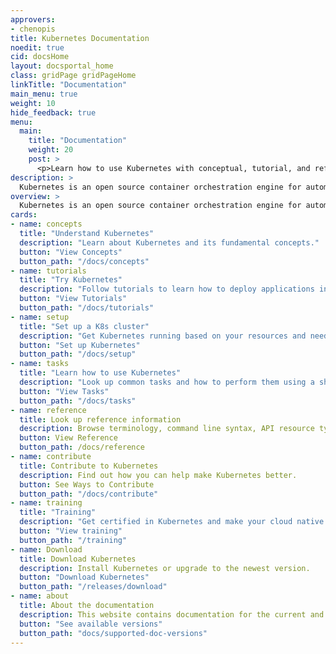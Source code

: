 ```yaml
---
approvers:
- chenopis
title: Kubernetes Documentation
noedit: true
cid: docsHome
layout: docsportal_home
class: gridPage gridPageHome
linkTitle: "Documentation"
main_menu: true
weight: 10
hide_feedback: true
menu:
  main:
    title: "Documentation"
    weight: 20
    post: >
      <p>Learn how to use Kubernetes with conceptual, tutorial, and reference documentation. You can even <a href="/editdocs/" data-auto-burger-exclude data-proofer-ignore>help contribute to the docs</a>!</p>
description: >
  Kubernetes is an open source container orchestration engine for automating deployment, scaling, and management of containerized applications. The open source project is hosted by the Cloud Native Computing Foundation.
overview: >
  Kubernetes is an open source container orchestration engine for automating deployment, scaling, and management of containerized applications. The open source project is hosted by the Cloud Native Computing Foundation (<a href="https://www.cncf.io/about">CNCF</a>).
cards:
- name: concepts
  title: "Understand Kubernetes"
  description: "Learn about Kubernetes and its fundamental concepts."
  button: "View Concepts"
  button_path: "/docs/concepts"
- name: tutorials
  title: "Try Kubernetes"
  description: "Follow tutorials to learn how to deploy applications in Kubernetes."
  button: "View Tutorials"
  button_path: "/docs/tutorials"
- name: setup
  title: "Set up a K8s cluster"
  description: "Get Kubernetes running based on your resources and needs."
  button: "Set up Kubernetes"
  button_path: "/docs/setup"
- name: tasks
  title: "Learn how to use Kubernetes"
  description: "Look up common tasks and how to perform them using a short sequence of steps."
  button: "View Tasks"
  button_path: "/docs/tasks"
- name: reference
  title: Look up reference information
  description: Browse terminology, command line syntax, API resource types, and setup tool documentation.
  button: View Reference
  button_path: /docs/reference
- name: contribute
  title: Contribute to Kubernetes
  description: Find out how you can help make Kubernetes better.
  button: See Ways to Contribute
  button_path: "/docs/contribute"
- name: training
  title: "Training"
  description: "Get certified in Kubernetes and make your cloud native projects successful!"
  button: "View training"
  button_path: "/training"
- name: Download
  title: Download Kubernetes
  description: Install Kubernetes or upgrade to the newest version.
  button: "Download Kubernetes"
  button_path: "/releases/download"
- name: about
  title: About the documentation
  description: This website contains documentation for the current and previous 4 versions of Kubernetes.
  button: "See available versions"
  button_path: "docs/supported-doc-versions"
---
```

